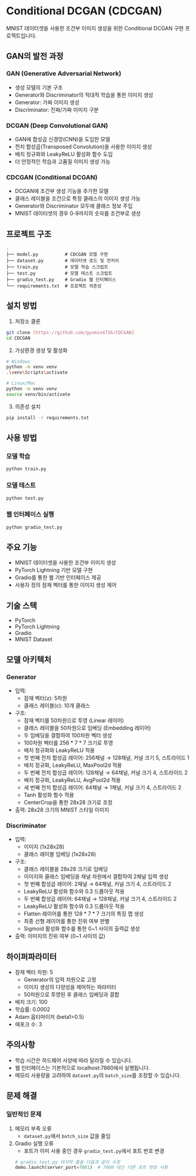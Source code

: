 # Conditional DCGAN (CDCGAN)

MNIST 데이터셋을 사용한 조건부 이미지 생성을 위한 Conditional DCGAN 구현 프로젝트입니다.

## GAN의 발전 과정

### GAN (Generative Adversarial Network)
- 생성 모델의 기본 구조
- Generator와 Discriminator의 적대적 학습을 통한 이미지 생성
- Generator: 가짜 이미지 생성
- Discriminator: 진짜/가짜 이미지 구분

### DCGAN (Deep Convolutional GAN)
- GAN에 합성곱 신경망(CNN)을 도입한 모델
- 전치 합성곱(Transposed Convolution)을 사용한 이미지 생성
- 배치 정규화와 LeakyReLU 활성화 함수 도입
- 더 안정적인 학습과 고품질 이미지 생성 가능

### CDCGAN (Conditional DCGAN)
- DCGAN에 조건부 생성 기능을 추가한 모델
- 클래스 레이블을 조건으로 특정 클래스의 이미지 생성 가능
- Generator와 Discriminator 모두에 클래스 정보 주입
- MNIST 데이터셋의 경우 0-9까지의 숫자를 조건부로 생성

## 프로젝트 구조

```
.
├── model.py          # CDCGAN 모델 구현
├── dataset.py        # 데이터셋 로드 및 전처리
├── train.py          # 모델 학습 스크립트
├── test.py           # 모델 테스트 스크립트
├── gradio_test.py    # Gradio 웹 인터페이스
└── requirements.txt  # 프로젝트 의존성
```

## 설치 방법

1. 저장소 클론
```bash
git clone [https://github.com/gyumin4726/CDCGAN]
cd CDCGAN
```

2. 가상환경 생성 및 활성화
```bash
# Windows
python -m venv venv
.\venv\Scripts\activate

# Linux/Mac
python -m venv venv
source venv/bin/activate
```

3. 의존성 설치
```bash
pip install -r requirements.txt
```

## 사용 방법

### 모델 학습
```bash
python train.py
```

### 모델 테스트
```bash
python test.py
```

### 웹 인터페이스 실행
```bash
python gradio_test.py
```

## 주요 기능

- MNIST 데이터셋을 사용한 조건부 이미지 생성
- PyTorch Lightning 기반 모델 구현
- Gradio를 통한 웹 기반 인터페이스 제공
- 사용자 정의 잠재 벡터를 통한 이미지 생성 제어

## 기술 스택

- PyTorch
- PyTorch Lightning
- Gradio
- MNIST Dataset

## 모델 아키텍처

### Generator
- 입력: 
  - 잠재 벡터(z): 5차원
  - 클래스 레이블(c): 10개 클래스
- 구조: 
  - 잠재 벡터를 50차원으로 투영 (Linear 레이어)
  - 클래스 레이블을 50차원으로 임베딩 (Embedding 레이어)
  - 두 임베딩을 결합하여 100차원 벡터 생성
  - 100차원 벡터를 256 * 7 * 7 크기로 투영
  - 배치 정규화와 LeakyReLU 적용
  - 첫 번째 전치 합성곱 레이어: 256채널 → 128채널, 커널 크기 5, 스트라이드 1
  - 배치 정규화, LeakyReLU, MaxPool2d 적용
  - 두 번째 전치 합성곱 레이어: 128채널 → 64채널, 커널 크기 4, 스트라이드 2
  - 배치 정규화, LeakyReLU, AvgPool2d 적용
  - 세 번째 전치 합성곱 레이어: 64채널 → 1채널, 커널 크기 4, 스트라이드 2
  - Tanh 활성화 함수 적용
  - CenterCrop을 통한 28x28 크기로 조정
- 출력: 28x28 크기의 MNIST 스타일 이미지

### Discriminator
- 입력: 
  - 이미지 (1x28x28)
  - 클래스 레이블 임베딩 (1x28x28)
- 구조: 
  - 클래스 레이블을 28x28 크기로 임베딩
  - 이미지와 클래스 임베딩을 채널 차원에서 결합하여 2채널 입력 생성
  - 첫 번째 합성곱 레이어: 2채널 → 64채널, 커널 크기 4, 스트라이드 2
  - LeakyReLU 활성화 함수와 0.3 드롭아웃 적용
  - 두 번째 합성곱 레이어: 64채널 → 128채널, 커널 크기 4, 스트라이드 2
  - LeakyReLU 활성화 함수와 0.3 드롭아웃 적용
  - Flatten 레이어를 통한 128 * 7 * 7 크기의 특징 맵 생성
  - 최종 선형 레이어를 통한 진위 여부 판별
  - Sigmoid 활성화 함수를 통한 0~1 사이의 출력값 생성
- 출력: 이미지의 진위 여부 (0~1 사이의 값)

## 하이퍼파라미터

- 잠재 벡터 차원: 5
  - Generator의 입력 차원으로 고정
  - 이미지 생성의 다양성을 제어하는 파라미터
  - 50차원으로 투영된 후 클래스 임베딩과 결합
- 배치 크기: 100
- 학습률: 0.0002
- Adam 옵티마이저 (beta1=0.5)
- 에포크 수: 3

## 주의사항

- 학습 시간은 하드웨어 사양에 따라 달라질 수 있습니다.
- 웹 인터페이스는 기본적으로 localhost:7860에서 실행됩니다.
- 메모리 사용량을 고려하여 `dataset.py`의 `batch_size`를 조정할 수 있습니다.

## 문제 해결

### 일반적인 문제
1. 메모리 부족 오류
   - `dataset.py`에서 `batch_size` 값을 줄임
2. Gradio 실행 오류
   - 포트가 이미 사용 중인 경우 `gradio_test.py`에서 포트 번호 변경
   ```python
   # gradio_test.py 마지막 줄을 다음과 같이 수정
   demo.launch(server_port=7861)  # 7860 대신 다른 포트 번호 사용
   ```
